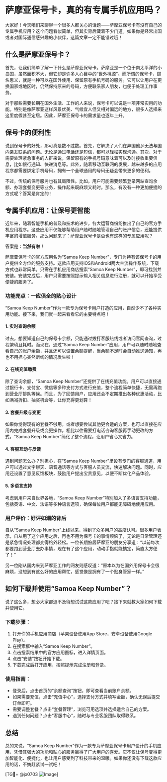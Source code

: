 # 萨摩亚保号卡，真的有专属手机应用吗？

大家好！今天咱们来聊聊一个很多人都关心的话题——萨摩亚保号卡有没有自己的专属手机应用？这个问题看似简单，但其实背后藏着不少门道。如果你是经常出国或者对国际通信感兴趣的小伙伴，这篇文章一定不能错过哦！

## 什么是萨摩亚保号卡？

首先，让我们简单了解一下什么是萨摩亚保号卡。萨摩亚是一个位于南太平洋的小岛国，虽然面积不大，但它却是许多人心目中的“世外桃源”。而所谓的保号卡，顾名思义，就是一种可以在国外使用、保留原有手机号码的服务。它可以让用户在更换国家或地区时，仍然保持原来的号码，方便联系家人朋友，也便于处理工作事务。

对于那些需要长期在国外生活、工作的人来说，保号卡可以说是一项非常实用的功能。特别是像萨摩亚这样风景优美、气候宜人但又相对偏远的地方，很多人选择来这里度假甚至定居。因此，萨摩亚保号卡的需求量也逐年上升。

## 保号卡的便利性

说到保号卡的好处，那可真是数不胜数。首先，它解决了人们在异国他乡无法与国内亲友联系的问题。无论是通过电话还是短信，都可以轻松实现沟通。其次，对于需要处理紧急事务的人群来说，保留原有的手机号码意味着可以及时接收重要信息，比如银行通知、快递消息等。此外，随着移动互联网的发展，越来越多的应用程序都需要绑定手机号码，拥有一个全球通用的号码无疑会带来更多的便利。

不过，传统的保号服务也有其局限性。比如，用户可能需要频繁登录网站查询余额、办理套餐变更等业务，操作起来既麻烦又耗时。那么，有没有一种更加便捷的方式呢？答案是肯定的！

## 专属手机应用：让保号更智能

近年来，随着智能手机的普及和技术的进步，各大运营商纷纷推出了自己的官方手机应用程序。这些应用不仅能够帮助用户随时随地管理自己的账户信息，还能提供丰富的增值服务。那么问题来了：萨摩亚保号卡是否也有这样的专属应用呢？

答案是：**当然有啦！**

萨摩亚保号卡的官方应用名为“Samoa Keep Number”，专门为持有该保号卡的用户提供全方位的服务支持。这款应用支持iOS和Android两大主流操作系统，下载方式也非常简单。只需在手机应用商店搜索“Samoa Keep Number”，即可找到并安装。安装完成后，用户只需要按照提示输入相关信息进行注册，就可以开始享受便捷的服务了。

### 功能亮点：一应俱全的贴心设计

“Samoa Keep Number”作为一款专为保号卡用户打造的应用，自然少不了各种实用功能。接下来，我们就一起来看看它的主要特点吧！

#### 1. 实时查询余额

过去，想要知道自己的保号卡余额，只能通过拨打客服热线或者访问官网查询，过程繁琐且耗时。而现在，通过“Samoa Keep Number”应用，用户可以随时随地查看自己的账户余额，并且还可以设置余额提醒，当余额不足时会自动推送通知，再也不用担心突然断线的情况发生啦！

#### 2. 在线充值缴费

除了查询余额，“Samoa Keep Number”还提供了在线充值功能。用户可以直接通过银行卡、支付宝、微信等多种支付方式进行充值，整个流程简单快捷，无需再跑到营业厅排队等候。而且，为了回馈用户，应用还会不定期推出各种优惠活动，比如满减折扣、抽奖机会等，让你充得更划算！

#### 3. 套餐升级与变更

如果你觉得现有的套餐不够用，或者想要尝试其他更合适的方案，也可以直接在应用内完成套餐升级或变更操作。相比以往需要打电话咨询客服再手动更改的方式，“Samoa Keep Number”简化了整个流程，让用户省心又省力。

#### 4. 客服互动与反馈

遇到问题怎么办？别担心，在“Samoa Keep Number”里设有专门的客服通道，用户可以通过文字聊天、语音通话等方式与客服人员交流，快速解决问题。同时，应用还设置了意见反馈板块，鼓励用户提出宝贵意见，以便不断优化产品体验。

#### 5. 多语言支持

考虑到用户来自世界各地，“Samoa Keep Number”特别加入了多语言支持功能，包括英语、中文、法语等多种语言选项，确保每位用户都能无障碍地使用应用。

### 用户评价：好评如潮的背后

自从“Samoa Keep Number”上线以来，得到了众多用户的高度认可。很多用户表示，自从用了这个应用之后，再也不用为保号卡的事情烦恼了，无论是日常管理还是紧急情况处理都变得格外轻松。一位长期旅居萨摩亚的朋友分享道：“以前每次都要跑到营业厅去办事情，现在有了这个应用，动动手指就能搞定，简直太方便了！”

另一位刚从国内来到萨摩亚工作的网友则感叹道：“原本以为在国外用保号卡会很麻烦，没想到有这么好的应用帮忙，感觉像是拥有了一个贴身管家一样。”

## 如何下载并使用“Samoa Keep Number”？

说了这么多，想必大家都迫不及待想试试这款应用了吧？接下来就教大家如何下载并使用它。

### 下载步骤：
1. 打开你的手机应用商店（苹果设备使用App Store，安卓设备使用Google Play）。
2. 在搜索框中输入“Samoa Keep Number”。
3. 点击搜索结果中的官方应用图标，进入详情页面。
4. 点击“安装”按钮开始下载。
5. 下载完成后打开应用，按照提示完成注册和登录。

### 使用指南：
- 登录后，点击首页的“余额查询”按钮，即可查看当前账户余额。
- 如果需要充值，点击“充值中心”，选择支付方式并填写金额，确认无误后提交订单即可。
- 需要调整套餐？点击“套餐管理”，浏览可用选项并选择适合自己的方案。
- 遇到任何问题？点击“客服中心”，随时与专业客服团队取得联系。

## 总结

总的来说，“Samoa Keep Number”作为一款专为萨摩亚保号卡用户设计的手机应用，凭借其强大的功能和贴心的服务赢得了广大用户的喜爱。它不仅让保号变得更加智能化、便捷化，也让用户感受到了科技带来的温暖。如果你还没有下载这款应用的话，不妨赶紧试一试吧！

[TG💪+ @jx0703 ![Image](https://github.com/user-attachments/assets/dbca1d08-cadb-493c-b0ec-ad6f7a83f270)]